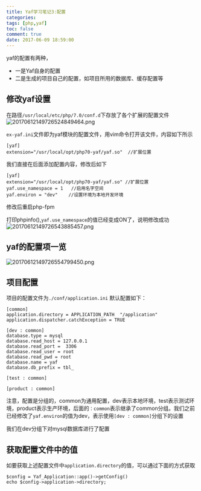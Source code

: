 ```yaml
---
title: Yaf学习笔记3:配置
categories: 
tags: [php,yaf]
toc: false
comment: true
date: 2017-06-09 18:59:00
---
```









yaf的配置有两种，

- 一是Yaf自身的配置
- 二是生成的项目自己的配置，如项目所用的数据库、缓存配置等

## 修改yaf设置
在路径`/usr/local/etc/php/7.0/conf.d`下存放了各个扩展的配置文件
![20170612149726524849464.png](http://o9xbyqajf.bkt.clouddn.com/20170612149726524849464.png)

<!--more-->

`ex-yaf.ini`文件即为yaf模块的配置文件，用vim命令打开该文件，内容如下所示

```
[yaf]
extension="/usr/local/opt/php70-yaf/yaf.so"  //扩展位置
```
我们直接在后面添加配置内容，修改后如下

```
[yaf]
extension="/usr/local/opt/php70-yaf/yaf.so"	//扩展位置 
yaf.use_namespace = 1	//启用名字空间
yaf.environ = "dev"	   //设置环境为本地开发环境
```

修改后重启php-fpm

打印phpinfo(),`yaf.use_namespace`的值已经变成ON了，说明修改成功
![20170612149726543885457.png](http://o9xbyqajf.bkt.clouddn.com/20170612149726543885457.png)

## yaf的配置项一览
![20170612149726554799450.png](http://o9xbyqajf.bkt.clouddn.com/20170612149726554799450.png)


## 项目配置
项目的配置文件为`./conf/application.ini`
默认配置如下：

```
[common]
application.directory = APPLICATION_PATH  "/application"
application.dispatcher.catchException = TRUE

[dev : common]
database.type = mysql
database.read_host = 127.0.0.1
database.read_port =  3306
database.read_user = root
database.read_pwd = root
database.name = yaf
database.db_prefix = tbl_

[test : common] 

[product : common]

```

注意，配置是分组的，common为通用配置，dev表示本地环境，test表示测试环境，product表示生产环境，后面的`：common`表示继承了common分组。我们之前已经修改了`yaf.environ`的值为dev，表示使用`[dev : common]`分组下的设置

我们在dev分组下对mysql数据库进行了配置

## 获取配置文件中的值

如要获取上述配置文件中`application.directory`的值，可以通过下面的方式获取

```
$config = Yaf_Application::app()->getConfig()
echo $config->application->directory;
```



